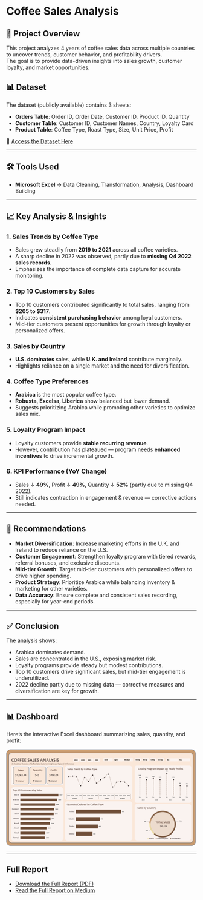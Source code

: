 # Coffee Sales Analysis

## 📌 Project Overview  
This project analyzes 4 years of coffee sales data across multiple countries to uncover trends, customer behavior, and profitability drivers.  
The goal is to provide data-driven insights into sales growth, customer loyalty, and market opportunities.  

## 📊 Dataset  
The dataset (publicly available) contains 3 sheets:  

- **Orders Table**: Order ID, Order Date, Customer ID, Product ID, Quantity  
- **Customer Table**: Customer ID, Customer Names, Country, Loyalty Card  
- **Product Table**: Coffee Type, Roast Type, Size, Unit Price, Profit  


🔗 [Access the Dataset Here](https://docs.google.com/spreadsheets/d/1Y3J_MoAcjQcvUL0q7xdLnRTsmFI310m-/edit?gid=1074066047#gid=1074066047)

---

## 🛠 Tools Used  
- **Microsoft Excel** → Data Cleaning, Transformation, Analysis, Dashboard Building  

---

## 📈 Key Analysis & Insights  

### 1. Sales Trends by Coffee Type  
- Sales grew steadily from **2019 to 2021** across all coffee varieties.  
- A sharp decline in 2022 was observed, partly due to **missing Q4 2022 sales records**.  
- Emphasizes the importance of complete data capture for accurate monitoring.  

### 2. Top 10 Customers by Sales  
- Top 10 customers contributed significantly to total sales, ranging from **$205 to $317**.  
- Indicates **consistent purchasing behavior** among loyal customers.  
- Mid-tier customers present opportunities for growth through loyalty or personalized offers.  

### 3. Sales by Country  
- **U.S. dominates** sales, while **U.K. and Ireland** contribute marginally.  
- Highlights reliance on a single market and the need for diversification.  

### 4. Coffee Type Preferences  
- **Arabica** is the most popular coffee type.  
- **Robusta, Excelsa, Liberica** show balanced but lower demand.  
- Suggests prioritizing Arabica while promoting other varieties to optimize sales mix.  

### 5. Loyalty Program Impact  
- Loyalty customers provide **stable recurring revenue**.  
- However, contribution has plateaued — program needs **enhanced incentives** to drive incremental growth.  

### 6. KPI Performance (YoY Change)  
- Sales ↓ **49%**, Profit ↓ **49%**, Quantity ↓ **52%** (partly due to missing Q4 2022).  
- Still indicates contraction in engagement & revenue — corrective actions needed.  

---

## 📌 Recommendations  

- **Market Diversification**: Increase marketing efforts in the U.K. and Ireland to reduce reliance on the U.S.  
- **Customer Engagement**: Strengthen loyalty program with tiered rewards, referral bonuses, and exclusive discounts.  
- **Mid-tier Growth**: Target mid-tier customers with personalized offers to drive higher spending.  
- **Product Strategy**: Prioritize Arabica while balancing inventory & marketing for other varieties.  
- **Data Accuracy**: Ensure complete and consistent sales recording, especially for year-end periods.  

---

## ✅ Conclusion  
The analysis shows:  
- Arabica dominates demand.  
- Sales are concentrated in the U.S., exposing market risk.  
- Loyalty programs provide steady but modest contributions.  
- Top 10 customers drive significant sales, but mid-tier engagement is underutilized.  
- 2022 decline partly due to missing data — corrective measures and diversification are key for growth.  

---

## 📊 Dashboard  
Here’s the interactive Excel dashboard summarizing sales, quantity, and profit:  

![Coffee Shop Dashboard](Assets/Coffee_Dashboard.png)  

---

## Full Report

- [Download the Full Report (PDF)](docs/Coffee_Sales_Analysis_Full_Report.pdf)  
- [Read the Full Report on Medium](YOUR_MEDIUM_LINK)  
